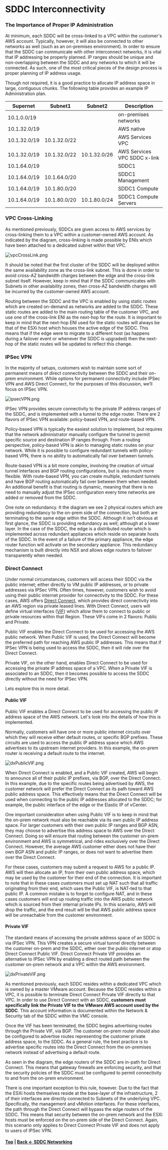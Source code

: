 # SDDC Interconnectivity

### The Importance of Proper IP Administration
At minimum, each SDDC will be cross-linked to a VPC within the customer's AWS account. Typically, however, it will also be connected to other networks as well (such as an on-premises environment). In order to ensure that the SDDC can communicate with other interconnect networks, it is vital that IP addressing be properly planned. IP ranges should be unique and non-overlapping between the SDDC and any networks to which it will be connected. As such, one of the most critical pieces of the design process is proper planning of IP address usage.

Though not required, it is a good practice to allocate IP address space in large, contiguous chunks. The following table provides an example IP Administration plan.

Supernet     | Subnet1      | Subnet2      | Description
-------------|--------------|--------------|------------
10.1.0.0/19  |              |              | on-premises networks
10.1.32.0/19 |              |              | AWS native
10.1.32.0/19 | 10.1.32.0/22 |              | AWS Services VPC
10.1.32.0/19 | 10.1.32.0/22 | 10.1.32.0/26 | AWS Services VPC SDDC x-link
10.1.64.0/19 |              |              | SDDC1
10.1.64.0/19 | 10.1.64.0/20 |              | SDDC1 Management
10.1.64.0/19 | 10.1.80.0/20 |              | SDDC1 Compute
10.1.64.0/19 | 10.1.80.0/20 | 10.1.80.0/24 | SDDC1 Compute Servers



### VPC Cross-Linking
As mentioned previously, SDDCs are given access to AWS services by cross-linking them to a VPC within a customer-owned AWS account. As indicated by the diagram, cross-linking is made possible by ENIs which have been attached to a dedicated subnet within that VPC.

![vpcCrossLink.png](./illustrations/vpcCrossLink.png "VPC Cross-Linking")

It should be noted that the first cluster of the SDDC will be deployed within the same availability zone as the cross-link subnet. This is done in order to avoid cross-AZ bandwidth charges between the edge and the cross-link subnet itself. However, keep in mind that if the SDDC communicates with Subnets in other availability zones, then cross-AZ bandwidth charges will be incurred by the customer-owned AWS account.

Routing between the SDDC and the VPC is enabled by using static routes which are created on-demand as networks are added to the SDDC. These static routes are added to the main routing table of the customer VPC, and use one of the cross-link ENI as the next-hop for the route. It is important to keep in mind that the next-hop ENI used for the static routes will always be that of the ESXi host which houses the active edge of the SDDC. This means that if the edge were to migrate to a different host (as happens during a failover event or whenever the SDDC is upgraded) then the next-hop of the static routes will be updated to reflect this change.



### IPSec VPN
In the majority of setups, customers wish to maintain some sort of permanent means of direct connectivity between the SDDC and their on-prem environment. While options for permanent connectivity include IPSec VPN and AWS Direct Connect, for the purposes of this discussion, we’ll focus on IPSec VPN.

![ipsecVPN.png](./illustrations/ipsecVPN.png "IPSec VPN")

IPSec VPN provides secure connectivity to the private IP address ranges of the SDDC, and is implemented with a tunnel to the edge router.
There are 2 flavors of IPSec VPN available: policy-based VPN, and route-based VPN.

Policy-based VPN is typically the easiest solution to implement, but requires that the network administrator manually configure the tunnel to permit specific source and destination IP ranges through. From a routing perspective, policy-based VPN is akin to managing static routes on your network. While it is possible to configure redundant tunnels with policy-based VPN, there is no ability to automatically fail over between tunnels.

Route-based VPN is a bit more complex, involving the creation of virtual tunnel interfaces and BGP routing configurations, but is also much more flexible. With route-based VPN, you can create multiple, redundant tunnels and have BGP routing automatically fail over between them when needed. An additional benefit is that routing is dynamic, meaning that there is no need to manually adjust the IPSec configuration every time networks are added or removed from the SDDC.

One note on redundancy. It the diagram we see 2 physical routers which are providing redundancy to the on-prem side of the connection, but both are terminating to the same edge within the SDDC. Although it isn’t obvious at first glance, the SDDC is providing redundancy as well; although at a lower layer. In the case of the SDDC, the edge is a distributed router which is implemented across redundant appliances which reside on separate hosts of the SDDC. In the event of a failure of the primary appliance, the edge router function will activate on the secondary appliance. This redundancy mechanism is built directly into NSX and allows edge routers to failover transparently when needed.



### Direct Connect
Under normal circumstances, customers will access their SDDC via the public internet; either directly to VM public IP addresses, or to private addresses via IPSec VPN. Often times, however, customers wish to avoid using their public internet provider for connectivity to the SDDC. For these cases, AWS offers [Direct Connect](https://docs.aws.amazon.com/directconnect/latest/UserGuide/Welcome.html), which provides direct connectivity into an AWS region via private leased lines. With Direct Connect, users will define virtual interfaces ([VIF](https://docs.aws.amazon.com/directconnect/latest/UserGuide/WorkingWithVirtualInterfaces.html)) which allow them to connect to public or private resources within that Region. These VIFs come in 2 flavors: Public and Private. 

Public VIF enables the Direct Connect to be used for accessing the AWS public network. When Public VIF is used, the Direct Connect will become the preferred path for reaching AWS public IP addresses. This means that if IPSec VPN is being used to access the SDDC, then it will ride over the Direct Connect.

Private VIF, on the other hand, enables Direct Connect to be used for accessing the private IP address space of a VPC. When a Private VIF is associated to an SDDC, then it becomes possible to access the SDDC directly without the need for IPSec VPN.

Lets explore this in more detail.


#### Public VIF
Public VIF enables a Direct Connect to be used for accessing the public IP address space of  the AWS network. Let's look into the details of how this is implemented.

Normally, customers will have one or more public internet circuits over which they will receive either default routes, or specific BGP prefixes. These circuits are used to access the public IP address space which AWS advertises to its upstream internet providers. In this example, the on-prem router is receiving a default route to the internet.

![dxPublicVIF.png](./illustrations/dxPublicVIF.png "Direct Connect Public VIF")

When Direct Connect is enabled, and a Public VIF created, AWS will begin to announce all of their public IP prefixes, via BGP, over the Direct Connect. In this example, due to the specific routes being advertised by AWS, the customer network will prefer the Direct Connect as its path toward AWS public address space. This effectively means that the Direct Connect will be used when connecting to the public IP addresses allocated to the SDDC; for example, the public interface of the edge or the Elastic IP of vCenter.

One important consideration when using Public VIF is to keep in mind that the on-prem network must also be reachable via its own public IP address space. For larger customers with their own public IP ranges and BGP ASN, they may choose to advertise this address space to AWS over the Direct Connect. Doing so will ensure that routing between the customer on-prem environment and AWS is symmetrical, and rides exclusively over the Direct Connect. However, the average AWS customer either does not have their own BGP ASN and public IP ranges, or does not want to advertise them over the Direct Connect. 

For these cases, customers may submit a request to AWS for a public IP. AWS will then allocate an IP, from their own public address space, which may be used by the customer for their end of the connection. It is important to note that in these cases customers must set up NAT such that all traffic originating from their end, which uses the Public VIF, is NAT-ted to that public IP. A common mistake is to forget to configure NAT, and in these cases customers will end up routing traffic into the AWS public network which is sourced from their internal private IPs. In this scenario, AWS will drop the traffic, and the end result will be that AWS public address space will be unreachable from the customer environment.



#### Private VIF
The standard means of accessing the private address space of an SDDC is via IPSec VPN. This VPN creates a secure virtual tunnel directly between the customer on-prem and the SDDC, either over the public internet or atop Direct Connect Public VIF. Direct Connect Private VIF provides an alternative to IPSec VPN by enabling a direct routed path between the customer on-prem network and a VPC within the AWS environment.

![dxPrivateVIF.png](./illustrations/dxPrivateVIF.png "Direct Connect Private VIF")

As mentioned previously, each SDDC resides within a dedicated VPC which is owned by a master VMware account. Because the SDDC resides within a VPC, it is possible to terminate Direct Connect Private VIF directly to that VPC. In order to use Direct Connect with an SDDC, **customers must specifically link the Private VIF to the VMware AWS account used by the SDDC**. This account information is documented within the Network & Security tab of the SDDC within the VMC console.

Once the VIF has been terminated, the SDDC begins advertising routes through the Private VIF, via BGP. The customer on-prem router should also be configured to advertise routes representing the customer private address space, to the SDDC. As a general rule, the best practice is to advertise specific routes into the Direct Connect from the on-premises network instead of advertising a default route.

As seen in the diagram, the edge routers of the SDDC are in-path for Direct Connect. This means that gateway firewalls are enforcing security, and that the security policies of the SDDC must be configured to permit connectivity to and from the on-prem environment. There is one important exception to this rule, however. Due to the fact that the ESXi hosts themselves reside at the base-layer of the infrastructure, 2 of their interfaces are directly connected to Subnets of the underlying VPC. Specifically, the management and vMotion interfaces. For these interfaces, the path through the Direct Connect will bypass the edge routers of the SDDC. This means that security between the on-prem network and the ESXi hosts must be enforced on the on-prem side of the Direct Connect. Again, this scenario only applies to Direct Connect Private VIF and does not apply to users of IPSec VPN.



#### [Top](./README.md) | [Back <- SDDC Networking](./03_sddcNetworking.md)
